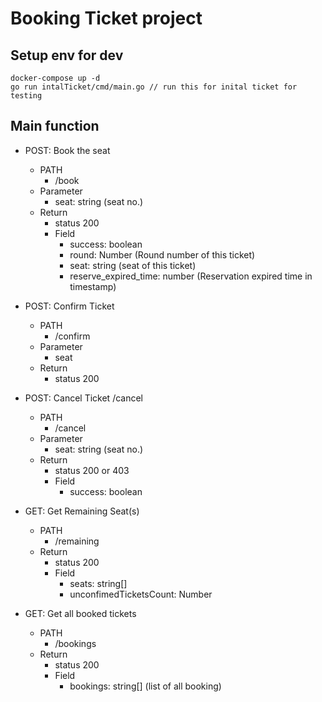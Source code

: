# Booking Ticket project

## Setup env for dev
```
docker-compose up -d 
go run intalTicket/cmd/main.go // run this for inital ticket for testing
```

## Main function
- POST: Book the seat  
  - PATH
    - /book
  - Parameter
    - seat: string (seat no.)
  - Return 
    - status 200
    - Field
      - success: boolean
      - round: Number (Round number of this ticket)
      - seat: string (seat of this ticket)
      - reserve_expired_time: number (Reservation expired time in timestamp)
- POST: Confirm Ticket
  - PATH
    - /confirm
  - Parameter
    - seat
  - Return
    - status 200
    
- POST: Cancel Ticket /cancel
  - PATH
    - /cancel
  - Parameter
    - seat: string (seat no.)
  - Return
    - status 200 or 403
    - Field
      - success: boolean
- GET: Get Remaining Seat(s)
  - PATH
    - /remaining
  - Return
    - status 200
    - Field
      - seats: string[] 
      - unconfimedTicketsCount: Number
- GET: Get all booked tickets
  - PATH
    - /bookings
  - Return
    - status 200
    - Field
      - bookings: string[]  (list of all booking)

